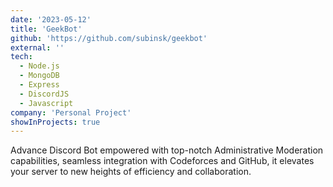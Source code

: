 ```yaml
---
date: '2023-05-12'
title: 'GeekBot'
github: 'https://github.com/subinsk/geekbot'
external: ''
tech:
  - Node.js
  - MongoDB
  - Express
  - DiscordJS
  - Javascript
company: 'Personal Project'
showInProjects: true
---
```


Advance Discord Bot empowered with top-notch Administrative Moderation capabilities, seamless integration with Codeforces and GitHub, it elevates your server to new heights of efficiency and collaboration.
